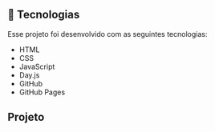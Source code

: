 

## 🚀 Tecnologias

Esse projeto foi desenvolvido com as seguintes tecnologias:

- HTML
- CSS
- JavaScript
- Day.js
- GitHub
- GitHub Pages

## Projeto

